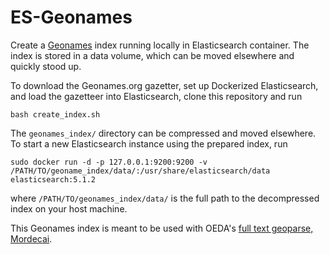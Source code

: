 ES-Geonames
===========

Create a [Geonames](http://www.geonames.org/) index running locally in
Elasticsearch container. The index is stored in a data volume, which can be
moved elsewhere and quickly stood up.

To download the Geonames.org gazetter, set up Dockerized Elasticsearch, and
load the gazetteer into Elasticsearch, clone this repository and run

```
bash create_index.sh
```

The `geonames_index/` directory can be compressed and moved elsewhere. To start a new
Elasticsearch instance using the prepared index, run

```
sudo docker run -d -p 127.0.0.1:9200:9200 -v /PATH/TO/geoname_index/data/:/usr/share/elasticsearch/data elasticsearch:5.1.2
```

where `/PATH/TO/geonames_index/data/` is the full path to the decompressed
index on your host machine.

This Geonames index is meant to be used with OEDA's [full text geoparse,
Mordecai](https://github.com/openeventdata/mordecai).

